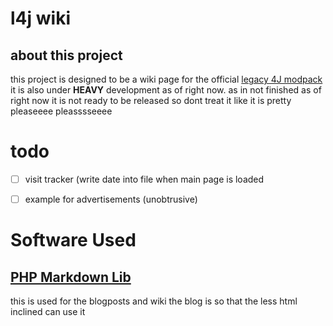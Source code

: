 # l4j wiki
## about this project
this project is designed to be a wiki page for the official [legacy 4J modpack](https://modrinth.com/modpack/legacy-minecraft)
it is also under **HEAVY** development as of right now.
as in
not finished
as of right now it is not ready to be released
so dont treat it like it is
pretty pleaseeee
pleasssseeee

# todo
- [ ] visit tracker (write date into file when main page is loaded
- [ ] example for advertisements (unobtrusive)


# Software Used
## [PHP Markdown Lib](https://michelf.ca/projects/php-markdown/)
this is used for the blogposts and wiki
the blog is so that the less html inclined can use it
